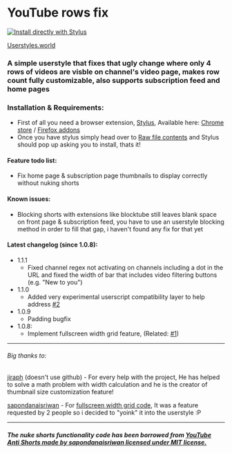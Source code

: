 # YouTube rows fix

[![Install directly with Stylus](https://img.shields.io/badge/Install%20directly%20with-Stylus-238b8b.svg)](https://raw.githubusercontent.com/Roki100/YouTube-rows-fix/main/rowsfix.user.css)

[Userstyles.world](https://userstyles.world/style/11245/youtube-6-rows-in-channel-videos-page)

### A simple userstyle that fixes that ugly change where only 4 rows of videos are visble on channel's video page, makes row count fully customizable, also supports subscription feed and home pages

### Installation & Requirements:

* First of all you need a browser extension, [Stylus](https://github.com/openstyles/stylus), Available here: [Chrome store](https://chrome.google.com/webstore/detail/stylus/clngdbkpkpeebahjckkjfobafhncgmne) / [Firefox addons](https://addons.mozilla.org/firefox/addon/styl-us/)
* Once you have stylus simply head over to [Raw file contents](https://raw.githubusercontent.com/Roki100/YouTube-rows-fix/main/rowsfix.user.css) and Stylus should pop up asking you to install, thats it!

#### Feature todo list:
* Fix home page & subscription page thumbnails to display correctly without nuking shorts

#### Known issues:
* Blocking shorts with extensions like blocktube still leaves blank space on front page & subscription feed, you have to use an userstyle blocking method in order to fill that gap, i haven't found any fix for that yet

#### Latest changelog (since 1.0.8):
- 1.1.1
  * Fixed channel regex not activating on channels including a dot in the URL and fixed the width of bar that includes video filtering buttons (e.g. "New to you")
- 1.1.0
  * Added very experimental userscript compatibility layer to help address [#2](https://github.com/Roki100/YouTube-rows-fix/issues/2)
- 1.0.9
  * Padding bugfix
- 1.0.8:
  * Implement fullscreen width grid feature, (Related: [#1](https://github.com/Roki100/YouTube-rows-fix/issues/1))
---
###### Big thanks to:
[jiraph](https://github.com/jiraph) (doesn't use github) - For every help with the project, He has helped to solve a math problem with width calculation and he is the creator of thumbnail size customization feature!

[sapondanaisriwan](https://github.com/sapondanaisriwan) - For [fullscreen width grid code](https://github.com/Roki100/YouTube-rows-fix/issues/1#issuecomment-1666367171), It was a feature requested by 2 people so i decided to "yoink" it into the userstyle :P

---
##### The nuke shorts functionality code has been borrowed from [YouTube Anti Shorts made by sapondanaisriwan licensed under MIT license.](https://github.com/sapondanaisriwan/youtube-anti-shorts)
